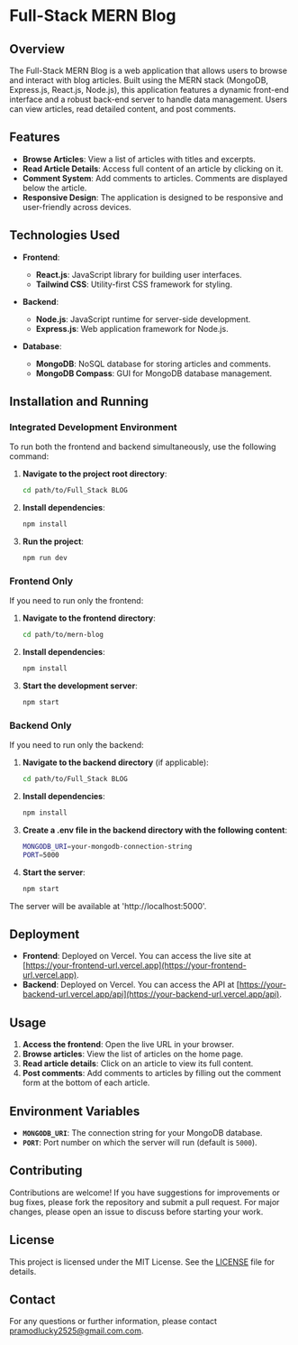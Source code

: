 # Full-Stack MERN Blog

## Overview

The Full-Stack MERN Blog is a web application that allows users to browse and interact with blog articles. Built using the MERN stack (MongoDB, Express.js, React.js, Node.js), this application features a dynamic front-end interface and a robust back-end server to handle data management. Users can view articles, read detailed content, and post comments.

## Features

- **Browse Articles**: View a list of articles with titles and excerpts.
- **Read Article Details**: Access full content of an article by clicking on it.
- **Comment System**: Add comments to articles. Comments are displayed below the article.
- **Responsive Design**: The application is designed to be responsive and user-friendly across devices.

## Technologies Used

- **Frontend**:
  - **React.js**: JavaScript library for building user interfaces.
  - **Tailwind CSS**: Utility-first CSS framework for styling.
  
- **Backend**:
  - **Node.js**: JavaScript runtime for server-side development.
  - **Express.js**: Web application framework for Node.js.

- **Database**:
  - **MongoDB**: NoSQL database for storing articles and comments.
  - **MongoDB Compass**: GUI for MongoDB database management.

## Installation and Running

### Integrated Development Environment

To run both the frontend and backend simultaneously, use the following command:

1. **Navigate to the project root directory**:
   ```bash
   cd path/to/Full_Stack BLOG
2. **Install dependencies**:
   ```bash
   npm install
3. **Run the project**:
   ```bash
   npm run dev

### Frontend Only

If you need to run only the frontend:

1. **Navigate to the frontend directory**:
   ```bash
   cd path/to/mern-blog
2. **Install dependencies**:
   ```bash
   npm install
3. **Start the development server**:
   ```bash
   npm start

### Backend Only

If you need to run only the backend:

1. **Navigate to the backend directory** (if applicable):
   ```bash
   cd path/to/Full_Stack BLOG
2. **Install dependencies**:
   ```bash
   npm install
3. **Create a .env file in the backend directory with the following content**:
   ```bash
   MONGODB_URI=your-mongodb-connection-string
   PORT=5000
4. **Start the server**:
   ```bash
   npm start
  The server will be available at 'http://localhost:5000'.
  


## Deployment

- **Frontend**: Deployed on Vercel. You can access the live site at [https://your-frontend-url.vercel.app](https://your-frontend-url.vercel.app).
- **Backend**: Deployed on Vercel. You can access the API at [https://your-backend-url.vercel.app/api](https://your-backend-url.vercel.app/api).

## Usage

1. **Access the frontend**: Open the live URL in your browser.
2. **Browse articles**: View the list of articles on the home page.
3. **Read article details**: Click on an article to view its full content.
4. **Post comments**: Add comments to articles by filling out the comment form at the bottom of each article.

## Environment Variables

- **`MONGODB_URI`**: The connection string for your MongoDB database.
- **`PORT`**: Port number on which the server will run (default is `5000`).

## Contributing

Contributions are welcome! If you have suggestions for improvements or bug fixes, please fork the repository and submit a pull request. For major changes, please open an issue to discuss before starting your work.

## License

This project is licensed under the MIT License. See the [LICENSE](LICENSE) file for details.

## Contact

For any questions or further information, please contact [pramodlucky2525@gmail.com.com](mailto:pramodlucky2525@gmail.com).


   
